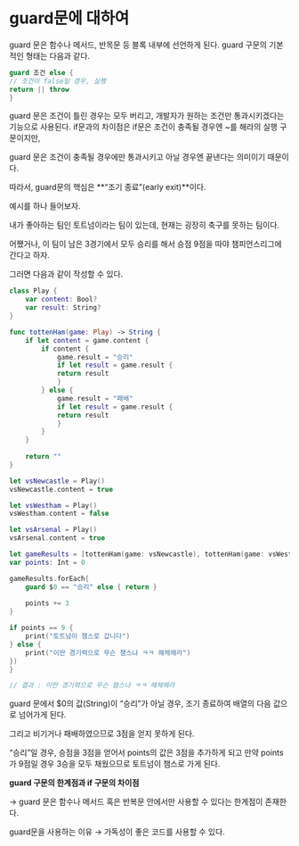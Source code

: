 guard문에 대하여 
=====================================

guard 문은 함수나 메서드, 반목문 등 블록 내부에 선언하게 된다. guard 구문의 기본적인 형태는 다음과 같다.

```swift
guard 조건 else {
// 조건이 false일 경우, 실행
return || throw
}
```

guard 문은 조건이 틀린 경우는 모두 버리고, 개발자가 원하는 조건만 통과시키겠다는 기능으로 사용된다. if문과의 차이점은 if문은 조건이 충족될 경우엔 ~를 해라의 실행 구문이지만,   

guard 문은 조건이 충족될 경우에만 통과시키고 아닐 경우엔 끝낸다는 의미이기 때문이다.     

따라서, guard문의 핵심은 **“조기 종료”(early exit)**이다.     

예시를 하나 들어보자.    

내가 좋아하는 팀인 토트넘이라는 팀이 있는데, 현재는 굉장히 축구를 못하는 팀이다.

어쨌거나, 이 팀이 남은 3경기에서 모두 승리를 해서 승점 9점을 따야 챔피언스리그에 간다고 하자. 

그러면 다음과 같이 작성할 수 있다. 

```swift
class Play {
    var content: Bool?
    var result: String?
}

func tottenHam(game: Play) -> String {
    if let content = game.content {
        if content {
            game.result = "승리"
            if let result = game.result {
            return result
            }
        } else {
            game.result = "패배"
            if let result = game.result {
            return result
            }
        }
    }
    
    return ""
}

let vsNewcastle = Play()
vsNewcastle.content = true

let vsWestham = Play()
vsWestham.content = false

let vsArsenal = Play()
vsArsenal.content = true

let gameResults = [tottenHam(game: vsNewcastle), tottenHam(game: vsWestham), tottenHam(game: vsArsenal)]
var points: Int = 0

gameResults.forEach{
    guard $0 == "승리" else { return }
    
    points += 3
}

if points == 9 {
    print("토트넘이 챔스로 갑니다")
} else {
    print("이딴 경기력으로 무슨 챔스냐 ㅋㅋ 해체해라")
})
}

// 결과 : 이딴 경기력으로 무슨 챔스냐 ㅋㅋ 해체해라
```

guard 문에서 $0의 값(String)이 “승리”가 아닐 경우, 조기 종료하여 배열의 다음 값으로 넘어가게 된다. 

그리고 비기거나 패배하였으므로 3점을 얻지 못하게 된다.         

“승리”일 경우, 승점을 3점을 얻어서 points의 값은 3점을 추가하게 되고 만약 points가 9점일 경우 3승을 모두 채웠으므로 토트넘이 챔스로 가게 된다.

**guard 구문의 한계점과 if 구문의 차이점** 

→ guard 문은 함수나 메서드 혹은 반복문 안에서만 사용할 수 있다는 한계점이 존재한다.    

guard문을 사용하는 이유 → 가독성이 좋은 코드를 사용할 수 있다.   

